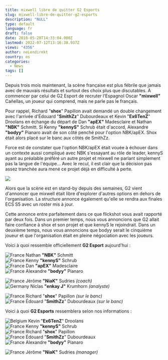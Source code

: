 ```yaml
---
title: mixwell libre de quitter G2 Esports
slug: mixwell-libre-de-quitter-g2-esports
description: "NULL"
type: default
language: fr
draft: false
date: 2018-05-28T14:33:04.000Z
lastmod: 2022-07-12T13:16:38.937Z
views: "4356"
author: neLendirekt
country: es
categories:
  - News
tags: []
---
```

Depuis trois mois maintenant, la scène française est plus fébrile que jamais avec de mauvais résultats et surtout des choix plus que discutables. À commencer par celui de G2 Esport de recruter l'Espagnol Oscar **"mixwell"** Cañellas, un joueur qui comprend, mais ne parle pas le français. 

Pour rappel, Richard "**shox**" Papillon avait demandé un double changement avec l'arrivée d'Édouard "**SmithZz**" Dubourdeaux et Kevin "**Ex6TenZ**" Droolans en échange du départ de Dan **"apEX"** Madesclaire et Nathan **"NBK"** Schmitt. Si Kenny **"kennyS"** Schrub était d'accord, Alexandre **"bodyy"** Pianaro avait de son côté penché pour l'option NBK/apEX. Shox était alors placé sur le banc aux côtés de SmithZz.

Force est de constater que l'option NBK/apEX était vouée à échouer dans un contexte aussi compliqué avec NBK s'essayant au rôle de leader, kennyS ayant au préalable préféré un autre projet et mixwell ne parlant simplement pas la langue de l'équipe... Avec le recul, il est clair que la décision pas assez tranchée aura mené ce projet déjà en difficulté à perte.

![](//picture/5a1f6bad08639/pic.jpg)

Alors que la scène est en stand-by depuis des semaines, G2 vient d'annoncer que mixwell était libre d'explorer d'autres options en dehors de l'organisation. La structure annonce également qu'elle se rendra aux finales ECS S5 avec un roster mis à jour.

Cette annonce entre parfaitement dans ce que flickshot vous avait rapporté par deux fois. Dans un premier temps, nous vous annoncions que G2 allait faire confiance à shox et son projet et que kennyS le rejoindrait. Dans un deuxième temps, nous vous annoncions que bodyy serait le cinquième joueur et que l'organisation était en pleine négociation avec les joueurs. 

Voici à quoi ressemble officiellement **G2 Esport** aujourd'hui :

![France](/images/countries/fr.svg)⁠ Nathan **"NBK"** Schmitt  
![France](/images/countries/fr.svg)⁠ Kenny **"kennyS"** Schrub  
![France](/images/countries/fr.svg)⁠ Dan **"apEX"** Madesclaire  
![France](/images/countries/fr.svg)⁠ Alexandre **"bodyy"** Pianaro  
  
![France](/images/countries/fr.svg)⁠ Jérôme **"NiaK"** Sudries _(coach)_  
![Germany](/images/countries/de.svg)⁠ Niclas **"enkay J"** Krumhorn _(analyste)_

![France](/images/countries/fr.svg)⁠ Richard "**shox**" Papillon _(sur le banc)_  
![France](/images/countries/fr.svg)⁠ Édouard "**SmithZz**" Dubourdeaux _(sur le banc)_

Voici à quoi **G2 Esports** ressemblera selon nos informations :

![Belgium](/images/countries/be.svg)⁠ ⁠Kevin "**Ex6TenZ**" Droolans  
![France](/images/countries/fr.svg)⁠ Kenny **"kennyS"** Schrub  
![France](/images/countries/fr.svg)⁠ Richard "**shox**" Papillon  
![France](/images/countries/fr.svg)⁠ Édouard "**SmithZz**" Dubourdeaux  
![France](/images/countries/fr.svg)⁠ Alexandre **"bodyy"** Pianaro

![France](/images/countries/fr.svg)⁠ Jérôme **"NiaK"** Sudries _(manager)_
